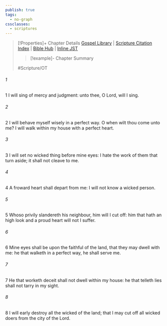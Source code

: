 ```yaml
---
publish: true
tags:
  - no-graph
cssclasses:
  - scriptures
---
```

>[!Properties]+ Chapter Details
>[Gospel Library](https://churchofjesuschrist.org/study/scriptures/ot/ps/101?lang=eng)    |    [Scripture Citation Index](https://scriptures.byu.edu/#07765::c07765)    |    [Bible Hub](https://biblehub.com/psalms/101.htm)    |    [Inline JST](https://scripturetoolbox.com/html/ic/Psalms/101.html)
>>[!example]- Chapter Summary
>> 
> 
>
>#Scripture/OT
###### 1
1 I will sing of mercy and judgment: unto thee, O Lord, will I sing.
###### 2
2 I will behave myself wisely in a perfect way. O when wilt thou come unto me? I will walk within my house with a perfect heart.
###### 3
3 I will set no wicked thing before mine eyes: I hate the work of them that turn aside; it shall not cleave to me.
###### 4
4 A froward heart shall depart from me: I will not know a wicked person.
###### 5
5 Whoso privily slandereth his neighbour, him will I cut off: him that hath an high look and a proud heart will not I suffer.
###### 6
6 Mine eyes shall be upon the faithful of the land, that they may dwell with me: he that walketh in a perfect way, he shall serve me.
###### 7
7 He that worketh deceit shall not dwell within my house: he that telleth lies shall not tarry in my sight.
###### 8
8 I will early destroy all the wicked of the land; that I may cut off all wicked doers from the city of the Lord.
